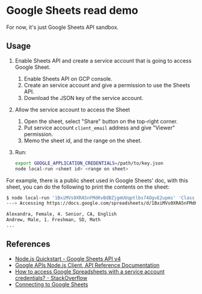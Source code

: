 
# Google Sheets read demo

For now, it's just Google Sheets API sandbox.

## Usage

1. Enable Sheets API and create a service account that is going to access Google Sheet.
   1. Enable Sheets API on GCP console.
   1. Create an service account and give a permission to use the Sheets API.
   1. Download the JSON key of the service account.
1. Allow the service account to access the Sheet
   1. Open the sheet, select "Share" button on the top-right corner.
   1. Put service account `client_email` address and give "Viewer" permission.
   1. Memo the sheet id, and the range on the sheet.
1. Run:

    ```sh
    export GOOGLE_APPLICATION_CREDENTIALS=/path/to/key.json
    node local-run <sheet id> <range on sheet>
    ```

For example, there is a public sheet used in Google Sheets' doc, with this sheet,
you can do the following to print the contents on the sheet:

```sh
$ node local-run '1BxiMVs0XRA5nFMdKvBdBZjgmUUqptlbs74OgvE2upms' 'Class Data!A2:E'
---> Accessing https://docs.google.com/spreadsheets/d/1BxiMVs0XRA5nFMdKvBdBZjgmUUqptlbs74OgvE2upms/view

Alexandra, Female, 4. Senior, CA, English
Andrew, Male, 1. Freshman, SD, Math
...
```

## References

* [Node.js Quickstart - Google Sheets API v4](https://developers.google.com/sheets/api/quickstart/nodejs)
* [Google APIs Node.js Client, API Reference Documentation](https://googleapis.dev/nodejs/googleapis/latest/index.html)
* [How to access Google Spreadsheets with a service account credentials? - StackOverflow](https://stackoverflow.com/questions/27067825/how-to-access-google-spreadsheets-with-a-service-account-credentials)
* [Connecting to Google Sheets](https://www.dundas.com/support/learning/documentation/connect-to-data/how-to/connecting-to-google-sheets)

